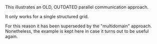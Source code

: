 This illustrates an OLD, OUTDATED parallel communication approach.

It only works for a single structured grid. 

For this reason it has been superseded by the "multidomain" approach.
Nonetheless, the example is kept here in case it turns out to be useful
again.


